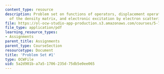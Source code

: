 ```yaml
---
content_type: resource
description: Problem set on functions of operators, displacement operators, time-development
  of the density matrix, and electronic excitation by electron scattering.
file: https://ol-ocw-studio-app-production.s3.amazonaws.com/courses/5-74-introductory-quantum-mechanics-ii-spring-2009/5a2d901ba7a51706235d75db5e0ee065_MIT5_74s09_pset01.pdf
file_type: application/pdf
learning_resource_types:
- Assignments
parent_title: Assignments
parent_type: CourseSection
resourcetype: Document
title: 'Problem Set #1'
type: OCWFile
uid: 5a2d901b-a7a5-1706-235d-75db5e0ee065
---
```

